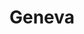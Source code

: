 ---
instagram: https://instagram.com/geneva
logohandle: geneva
sort: geneva
title: Geneva
twitter: https://x.com/geneva
website: https://geneva.com/
---